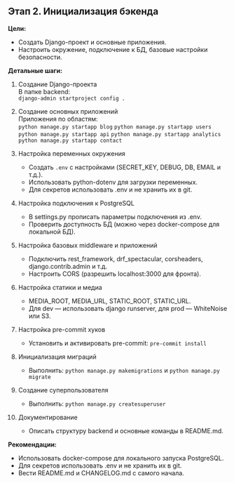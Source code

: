 ## Этап 2. Инициализация бэкенда

**Цели:**
- Создать Django-проект и основные приложения.
- Настроить окружение, подключение к БД, базовые настройки безопасности.

**Детальные шаги:**
1. Создание Django-проекта  
   В папке backend:  
   `django-admin startproject config .`

2. Создание основных приложений  
   Приложения по областям:  
   `python manage.py startapp blog`
   `python manage.py startapp users`
   `python manage.py startapp api`
   `python manage.py startapp analytics`
   `python manage.py startapp contact`

3. Настройка переменных окружения  
   - Создать `.env` с настройками (SECRET_KEY, DEBUG, DB, EMAIL и т.д.).
   - Использовать python-dotenv для загрузки переменных.
   - Для секретов использовать .env и не хранить их в git.

4. Настройка подключения к PostgreSQL  
   - В settings.py прописать параметры подключения из .env.
   - Проверить доступность БД (можно через docker-compose для локальной БД).

5. Настройка базовых middleware и приложений  
   - Подключить rest_framework, drf_spectacular, corsheaders, django.contrib.admin и т.д.
   - Настроить CORS (разрешить localhost:3000 для фронта).

6. Настройка статики и медиа  
   - MEDIA_ROOT, MEDIA_URL, STATIC_ROOT, STATIC_URL.
   - Для dev — использовать django runserver, для prod — WhiteNoise или S3.

7. Настройка pre-commit хуков  
   - Установить и активировать pre-commit: `pre-commit install`

8. Инициализация миграций  
   - Выполнить: `python manage.py makemigrations` и `python manage.py migrate`

9. Создание суперпользователя  
   - Выполнить: `python manage.py createsuperuser`

10. Документирование  
    - Описать структуру backend и основные команды в README.md.

**Рекомендации:**
- Использовать docker-compose для локального запуска PostgreSQL.
- Для секретов использовать .env и не хранить их в git.
- Вести README.md и CHANGELOG.md с самого начала.
